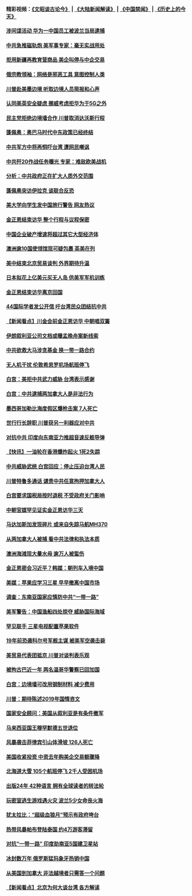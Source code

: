#### 精彩视频：[《文昭谈古论今》](https://github.com/gfw-breaker/wenzhao/blob/master/README.md?t=01111230) | [《大陆新闻解读》](https://github.com/gfw-breaker/ntdtv-comedy/blob/master/README.md?t=01111230) | [《中国禁闻》](https://github.com/gfw-breaker/ntdtv-news/blob/master/README.md?t=01111230) | [《历史上的今天》](https://github.com/gfw-breaker/today-in-history/blob/master/README.md?t=01111230) 

#### [涉间谍活动 华为一中国员工被波兰当局逮捕](../pages/nsc418/n10968651.md?t=01111230) 

#### [中共急推磁轨炮 美军事专家：毫无实战用处](../pages/nsc418/n10968326.md?t=01111230) 

#### [拒用新疆再教育营商品 美企叫停与中企交易](../pages/nsc418/n10967266.md?t=01111230) 

#### [俄宗教领袖：网络是邪恶工具 意图控制人类](../pages/nsc418/n10967762.md?t=01111230) 

#### [川普赴美墨边境 听取边境人员简报和心声](../pages/nsc418/n10966781.md?t=01111230) 

#### [认同美英安全疑虑 挪威考虑拒华为于5G之外](../pages/nsc418/n10966374.md?t=01111230) 

#### [民主党拒绝边境墙合作 川普取消达沃斯行程](../pages/nsc418/n10966613.md?t=01111230) 

#### [蓬佩奥：奥巴马时代中东政策已经终结](../pages/nsc418/n10966603.md?t=01111230) 

#### [中共军方中将再恫吓台湾 遭网民嘲讽](../pages/nsc418/n10965590.md?t=01111230) 

#### [中共歼20作战任务曝光 专家：难敌欧美战机](../pages/nsc418/n10965390.md?t=01111230) 

#### [分析：中共政府正在扩大人质外交范围](../pages/nsc418/n10964360.md?t=01111230) 

#### [蓬佩奥突访伊拉克 谈联合反恐](../pages/nsc418/n10964356.md?t=01111230) 

#### [美大学向学生发中国旅行警告 网友热议](../pages/nsc418/n10964289.md?t=01111230) 

#### [金正恩结束访华 整个行程与议程保密](../pages/nsc418/n10964023.md?t=01111230) 

#### [中国企业破产增速将超过其它大型经济体](../pages/nsc418/n10964069.md?t=01111230) 

#### [澳洲逾10国使领馆现可疑包裹 英美在列](../pages/nsc418/n10963456.md?t=01111230) 

#### [美中结束北京贸易谈判 外界期待升温](../pages/nsc418/n10962435.md?t=01111230) 

#### [日本拟花上亿美元买无人岛 供美军军机训练](../pages/nsc418/n10963404.md?t=01111230) 

#### [金正恩结束访华离京回国](../pages/nsc418/n10963076.md?t=01111230) 

#### [44国际学者发公开信 吁台湾民众团结抗中共](../pages/nsc418/n10962186.md?t=01111230) 

#### [【新闻看点】川金会前金正恩访华 中朝唱双簧](../pages/nsc418/n10962061.md?t=01111230) 

#### [伊朗叙利亚公司文档或曝孟晚舟案新线索](../pages/nsc418/n10962067.md?t=01111230) 

#### [中共欲救大马涉贪基金 换一带一路合约](../pages/nsc418/n10962070.md?t=01111230) 

#### [无人机干扰 伦敦希思罗机场航班停飞](../pages/nsc418/n10962109.md?t=01111230) 

#### [白宫：美拒中共武力威胁 台湾表示感谢](../pages/nsc418/n10962051.md?t=01111230) 

#### [白宫：中共逮捕两加拿大人是非法行为](../pages/nsc418/n10962084.md?t=01111230) 

#### [墨西哥加勒比海度假区爆枪击案 7人死亡](../pages/nsc418/n10961738.md?t=01111230) 

#### [世行行长辞职 川普获另一利器应对中共](../pages/nsc418/n10961551.md?t=01111230) 

#### [对抗中共 印度向东南亚力推超音速反舰导弹](../pages/nsc418/n10961169.md?t=01111230) 

#### [【快讯】一油轮在香港爆炸起火 1死2失踪](../pages/nsc418/n10961201.md?t=01111230) 

#### [中共威胁武统 白宫回应：停止压迫台湾人民](../pages/nsc418/n10961171.md?t=01111230) 

#### [川普特鲁多通话 谴责中共任意拘押加拿大人](../pages/nsc418/n10960793.md?t=01111230) 

#### [白宫要求国税局按时退税 不受政府关门影响](../pages/nsc418/n10960626.md?t=01111230) 

#### [中朝官媒罕见证实金正恩访华三天](../pages/nsc418/n10960336.md?t=01111230) 

#### [马达加斯加发现碎片 或来自失踪马航MH370](../pages/nsc418/n10960114.md?t=01111230) 

#### [从两加拿大人被捕 看中共法律和执法本质](../pages/nsc418/n10960250.md?t=01111230) 

#### [澳洲海滩现大量水母 逾万人被蜇伤](../pages/nsc418/n10959898.md?t=01111230) 

#### [金正恩密会习近平？韩媒：朝列车入境中国](../pages/nsc418/n10959856.md?t=01111230) 

#### [美媒：苹果应学习三星 早早撤离中国市场](../pages/nsc418/n10958930.md?t=01111230) 

#### [调查：东南亚国家应慎防中共“一带一路”](../pages/nsc418/n10959261.md?t=01111230) 

#### [美军警告：中国渔船四处掠夺 威胁国际海域](../pages/nsc418/n10959047.md?t=01111230) 

#### [罕见联手 三星电视配置苹果软件](../pages/nsc418/n10958192.md?t=01111230) 

#### [19年前恐袭科尔号军舰主谋 被美军空袭击毙](../pages/nsc418/n10958692.md?t=01111230) 

#### [美贸易代表团抵京 川普对谈判表乐观](../pages/nsc418/n10957808.md?t=01111230) 

#### [被拘古巴近一年 两名温哥华警察已回加国](../pages/nsc418/n10957967.md?t=01111230) 

#### [白宫：边境墙可改用钢制材料 减少费用](../pages/nsc418/n10957898.md?t=01111230) 

#### [川普：期待陈述2019年国情咨文](../pages/nsc418/n10957830.md?t=01111230) 

#### [国家安全顾问：美国从叙利亚是有条件撤军](../pages/nsc418/n10957696.md?t=01111230) 

#### [马来西亚国王穆罕默德五世退位](../pages/nsc418/n10957673.md?t=01111230) 

#### [风暴袭击菲律宾引山体滑坡 126人死亡](../pages/nsc418/n10957562.md?t=01111230) 

#### [美国收紧投资 中资去年购美企交易额骤降](../pages/nsc418/n10956141.md?t=01111230) 

#### [北海道大雪 105个航班停飞 2千人受困机场](../pages/nsc418/n10957312.md?t=01111230) 

#### [出版24年 42种语言 拥有全球读者的转法轮](../pages/nsc418/n10955468.md?t=01111230) 

#### [玩密室逃生游戏遇火灾 波兰5少女命丧火海](../pages/nsc418/n10955350.md?t=01111230) 

#### [犹太拉比：“超级血狼月”预示有政府垮台](../pages/nsc418/n10954999.md?t=01111230) 

#### [热带风暴帕布登陆泰国 约4万游客滞留](../pages/nsc418/n10953704.md?t=01111230) 

#### [对抗“一带一路” 印度助南亚5国建卫星站](../pages/nsc418/n10953085.md?t=01111230) 

#### [冰封数万年 俄罗斯猛犸象牙热销中国](../pages/nsc418/n10952945.md?t=01111230) 

#### [从美国到加拿大 非法越境者只需答一个问题](../pages/nsc418/n10952107.md?t=01111230) 

#### [【新闻看点】北京为何大谈台湾 各方解读](../pages/nsc418/n10951577.md?t=01111230) 


